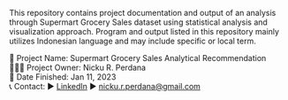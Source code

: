 This repository contains project documentation and output of an analysis through Supermart Grocery Sales dataset using statistical analysis and visualization approach.
Program and output listed in this repository mainly utilizes Indonesian language and may include specific or local term.  

🚩 Project Name: Supermart Grocery Sales Analytical Recommendation  
🙋🏻‍♂️ Project Owner: Nicku R. Perdana  
🏁 Date Finished: Jan 11, 2023  
📞 Contact: ▶ [LinkedIn](https://www.linkedin.com/in/nickurendyperdana/) ▶ [nicku.r.perdana@gmail.com](mailto:nicku.r.perdana@gmail.com)
